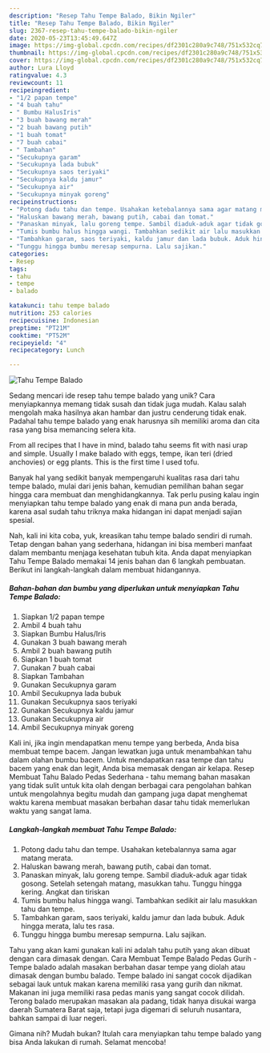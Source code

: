 ```yaml
---
description: "Resep Tahu Tempe Balado, Bikin Ngiler"
title: "Resep Tahu Tempe Balado, Bikin Ngiler"
slug: 2367-resep-tahu-tempe-balado-bikin-ngiler
date: 2020-05-23T13:45:49.647Z
image: https://img-global.cpcdn.com/recipes/df2301c280a9c748/751x532cq70/tahu-tempe-balado-foto-resep-utama.jpg
thumbnail: https://img-global.cpcdn.com/recipes/df2301c280a9c748/751x532cq70/tahu-tempe-balado-foto-resep-utama.jpg
cover: https://img-global.cpcdn.com/recipes/df2301c280a9c748/751x532cq70/tahu-tempe-balado-foto-resep-utama.jpg
author: Lura Lloyd
ratingvalue: 4.3
reviewcount: 11
recipeingredient:
- "1/2 papan tempe"
- "4 buah tahu"
- " Bumbu HalusIris"
- "3 buah bawang merah"
- "2 buah bawang putih"
- "1 buah tomat"
- "7 buah cabai"
- " Tambahan"
- "Secukupnya garam"
- "Secukupnya lada bubuk"
- "Secukupnya saos teriyaki"
- "Secukupnya kaldu jamur"
- "Secukupnya air"
- "Secukupnya minyak goreng"
recipeinstructions:
- "Potong dadu tahu dan tempe. Usahakan ketebalannya sama agar matang merata."
- "Haluskan bawang merah, bawang putih, cabai dan tomat."
- "Panaskan minyak, lalu goreng tempe. Sambil diaduk-aduk agar tidak gosong. Setelah setengah matang, masukkan tahu. Tunggu hingga kering. Angkat dan tiriskan"
- "Tumis bumbu halus hingga wangi. Tambahkan sedikit air lalu masukkan tahu dan tempe."
- "Tambahkan garam, saos teriyaki, kaldu jamur dan lada bubuk. Aduk hingga merata, lalu tes rasa."
- "Tunggu hingga bumbu meresap sempurna. Lalu sajikan."
categories:
- Resep
tags:
- tahu
- tempe
- balado

katakunci: tahu tempe balado 
nutrition: 253 calories
recipecuisine: Indonesian
preptime: "PT21M"
cooktime: "PT52M"
recipeyield: "4"
recipecategory: Lunch

---
```



![Tahu Tempe Balado](https://img-global.cpcdn.com/recipes/df2301c280a9c748/751x532cq70/tahu-tempe-balado-foto-resep-utama.jpg)

Sedang mencari ide resep tahu tempe balado yang unik? Cara menyiapkannya memang tidak susah dan tidak juga mudah. Kalau salah mengolah maka hasilnya akan hambar dan justru cenderung tidak enak. Padahal tahu tempe balado yang enak harusnya sih memiliki aroma dan cita rasa yang bisa memancing selera kita.

From all recipes that I have in mind, balado tahu seems fit with nasi urap and simple. Usually I make balado with eggs, tempe, ikan teri (dried anchovies) or egg plants. This is the first time I used tofu.

Banyak hal yang sedikit banyak mempengaruhi kualitas rasa dari tahu tempe balado, mulai dari jenis bahan, kemudian pemilihan bahan segar hingga cara membuat dan menghidangkannya. Tak perlu pusing kalau ingin menyiapkan tahu tempe balado yang enak di mana pun anda berada, karena asal sudah tahu triknya maka hidangan ini dapat menjadi sajian spesial.


Nah, kali ini kita coba, yuk, kreasikan tahu tempe balado sendiri di rumah. Tetap dengan bahan yang sederhana, hidangan ini bisa memberi manfaat dalam membantu menjaga kesehatan tubuh kita. Anda dapat menyiapkan Tahu Tempe Balado memakai 14 jenis bahan dan 6 langkah pembuatan. Berikut ini langkah-langkah dalam membuat hidangannya.

<!--inarticleads1-->

##### Bahan-bahan dan bumbu yang diperlukan untuk menyiapkan Tahu Tempe Balado:

1. Siapkan 1/2 papan tempe
1. Ambil 4 buah tahu
1. Siapkan  Bumbu Halus/Iris
1. Gunakan 3 buah bawang merah
1. Ambil 2 buah bawang putih
1. Siapkan 1 buah tomat
1. Gunakan 7 buah cabai
1. Siapkan  Tambahan
1. Gunakan Secukupnya garam
1. Ambil Secukupnya lada bubuk
1. Gunakan Secukupnya saos teriyaki
1. Gunakan Secukupnya kaldu jamur
1. Gunakan Secukupnya air
1. Ambil Secukupnya minyak goreng


Kali ini, jika ingin mendapatkan menu tempe yang berbeda, Anda bisa membuat tempe bacem. Jangan lewatkan juga untuk menambahkan tahu dalam olahan bumbu bacem. Untuk mendapatkan rasa tempe dan tahu bacem yang enak dan legit, Anda bisa memasak dengan air kelapa. Resep Membuat Tahu Balado Pedas Sederhana - tahu memang bahan masakan yang tidak sulit untuk kita olah dengan berbagai cara pengolahan bahkan untuk mengolahnya begitu mudah dan gampang juga dapat menghemat waktu karena membuat masakan berbahan dasar tahu tidak memerlukan waktu yang sangat lama. 

<!--inarticleads2-->

##### Langkah-langkah membuat Tahu Tempe Balado:

1. Potong dadu tahu dan tempe. Usahakan ketebalannya sama agar matang merata.
1. Haluskan bawang merah, bawang putih, cabai dan tomat.
1. Panaskan minyak, lalu goreng tempe. Sambil diaduk-aduk agar tidak gosong. Setelah setengah matang, masukkan tahu. Tunggu hingga kering. Angkat dan tiriskan
1. Tumis bumbu halus hingga wangi. Tambahkan sedikit air lalu masukkan tahu dan tempe.
1. Tambahkan garam, saos teriyaki, kaldu jamur dan lada bubuk. Aduk hingga merata, lalu tes rasa.
1. Tunggu hingga bumbu meresap sempurna. Lalu sajikan.


Tahu yang akan kami gunakan kali ini adalah tahu putih yang akan dibuat dengan cara dimasak dengan. Cara Membuat Tempe Balado Pedas Gurih - Tempe balado adalah masakan berbahan dasar tempe yang diolah atau dimasak dengan bumbu balado. Tempe balado ini sangat cocok dijadikan sebagai lauk untuk makan karena memiliki rasa yang gurih dan nikmat. Makanan ini juga memiliki rasa pedas manis yang sangat cocok dilidah. Terong balado merupakan masakan ala padang, tidak hanya disukai warga daerah Sumatera Barat saja, tetapi juga digemari di seluruh nusantara, bahkan sampai di luar negeri. 

Gimana nih? Mudah bukan? Itulah cara menyiapkan tahu tempe balado yang bisa Anda lakukan di rumah. Selamat mencoba!

